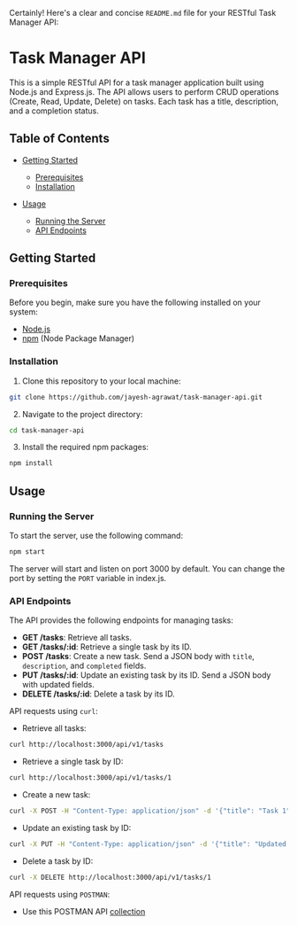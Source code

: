 Certainly! Here's a clear and concise `README.md` file for your RESTful Task Manager API:

# Task Manager API

This is a simple RESTful API for a task manager application built using Node.js and Express.js. The API allows users to perform CRUD operations (Create, Read, Update, Delete) on tasks. Each task has a title, description, and a completion status.

## Table of Contents

- [Getting Started](#getting-started)
   - [Prerequisites](#prerequisites)
   - [Installation](#installation)

- [Usage](#usage)
   - [Running the Server](#running-the-server)
   - [API Endpoints](#api-endpoints)

## Getting Started

### Prerequisites

Before you begin, make sure you have the following installed on your system:

- [Node.js](https://nodejs.org/)
- [npm](https://www.npmjs.com/) (Node Package Manager)

### Installation

1. Clone this repository to your local machine:

```bash
git clone https://github.com/jayesh-agrawat/task-manager-api.git
```

2. Navigate to the project directory:

```bash
cd task-manager-api
```

3. Install the required npm packages:

```bash
npm install
```

## Usage

### Running the Server

To start the server, use the following command:

```bash
npm start
```

The server will start and listen on port 3000 by default. You can change the port by setting the `PORT` variable in index.js.

### API Endpoints

The API provides the following endpoints for managing tasks:

- **GET /tasks**: Retrieve all tasks.
- **GET /tasks/:id**: Retrieve a single task by its ID.
- **POST /tasks**: Create a new task. Send a JSON body with `title`, `description`, and `completed` fields.
- **PUT /tasks/:id**: Update an existing task by its ID. Send a JSON body with updated fields.
- **DELETE /tasks/:id**: Delete a task by its ID.

API requests using `curl`:

- Retrieve all tasks:

```bash
curl http://localhost:3000/api/v1/tasks
```

- Retrieve a single task by ID:

```bash
curl http://localhost:3000/api/v1/tasks/1
```

- Create a new task:

```bash
curl -X POST -H "Content-Type: application/json" -d '{"title": "Task 1", "description": "Description for Task 1", "completed": false}' http://localhost:3000/api/v1/tasks
```

- Update an existing task by ID:

```bash
curl -X PUT -H "Content-Type: application/json" -d '{"title": "Updated Task 1", "description": "Updated Description", "completed": true}' http://localhost:3000/api/v1/tasks/1
```

- Delete a task by ID:

```bash
curl -X DELETE http://localhost:3000/api/v1/tasks/1
```

API requests using `POSTMAN`:

- Use this POSTMAN API [collection](/collections/Task_Manager_API.postman_collection.json)

